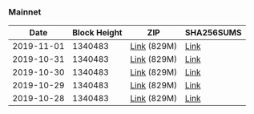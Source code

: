 ### Mainnet

|    Date    | Block Height | ZIP | SHA256SUMS |
| ---------- | ------------ | --- | ---------- |
| 2019-11-01 | 1340483 | [Link](https://s3-ap-southeast-2.amazonaws.com/ion-bootstrap/mainnet/2019-11-01/bootstrap.dat.zip) (829M) | [Link](https://s3-ap-southeast-2.amazonaws.com/ion-bootstrap/mainnet/2019-11-01/SHA256SUMS) |
| 2019-10-31 | 1340483 | [Link](https://s3-ap-southeast-2.amazonaws.com/ion-bootstrap/mainnet/2019-10-31/bootstrap.dat.zip) (829M) | [Link](https://s3-ap-southeast-2.amazonaws.com/ion-bootstrap/mainnet/2019-10-31/SHA256SUMS) |
| 2019-10-30 | 1340483 | [Link](https://s3-ap-southeast-2.amazonaws.com/ion-bootstrap/mainnet/2019-10-30/bootstrap.dat.zip) (829M) | [Link](https://s3-ap-southeast-2.amazonaws.com/ion-bootstrap/mainnet/2019-10-30/SHA256SUMS) |
| 2019-10-29 | 1340483 | [Link](https://s3-ap-southeast-2.amazonaws.com/ion-bootstrap/mainnet/2019-10-29/bootstrap.dat.zip) (829M) | [Link](https://s3-ap-southeast-2.amazonaws.com/ion-bootstrap/mainnet/2019-10-29/SHA256SUMS) |
| 2019-10-28 | 1340483 | [Link](https://s3-ap-southeast-2.amazonaws.com/ion-bootstrap/mainnet/2019-10-28/bootstrap.dat.zip) (829M) | [Link](https://s3-ap-southeast-2.amazonaws.com/ion-bootstrap/mainnet/2019-10-28/SHA256SUMS) |
